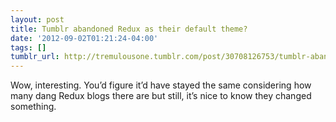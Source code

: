 ```yaml
---
layout: post
title: Tumblr abandoned Redux as their default theme?
date: '2012-09-02T01:21:24-04:00'
tags: []
tumblr_url: http://tremulousone.tumblr.com/post/30708126753/tumblr-abandoned-redux-as-their-default-theme
---
```

Wow, interesting. You’d figure it’d have stayed the same considering how many dang Redux blogs there are but still, it’s nice to know they changed something.
